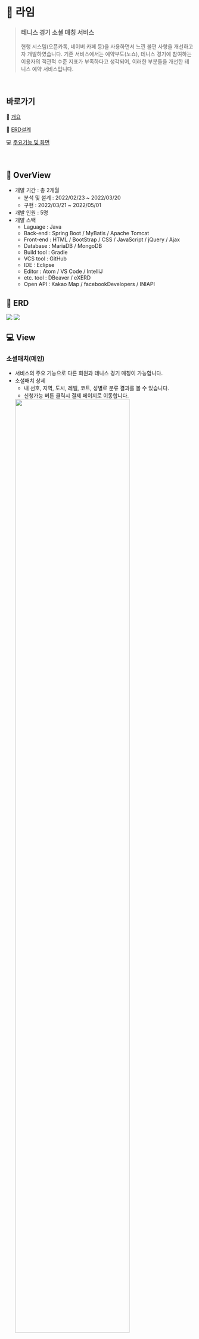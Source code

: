 # 🎾 라임

> ### 테니스 경기 소셜 매칭 서비스
>
>현행 시스템(오픈카톡, 네이버 카페 등)을 사용하면서 느낀 불편 사항을 개선하고자 개발하였습니다.
>기존 서비스에서는 예약부도(노쇼), 테니스 경기에 참여하는 이용자의 객관적 수준 지표가 부족하다고 생각되어,
>이러한 부분들을 개선한 테니스 예약 서비스입니다.

</br>

## 바로가기

📗 [개요](#-overview)

📘 [ERD설계](#-ERD)

💻 [주요기능 및 화면](#-view)

</br>

## 📗 OverView

- 개발 기간 : 총 2개월
  - 분석 및 설계 : 2022/02/23 ~ 2022/03/20
  - 구현 : 2022/03/21 ~ 2022/05/01
- 개발 인원 : 5명
- 개발 스택
  - Laguage : Java
  - Back-end : Spring Boot / MyBatis / Apache Tomcat
  - Front-end : HTML / BootStrap / CSS / JavaScript / jQuery / Ajax
  - Database : MariaDB / MongoDB
  - Build tool : Gradle
  - VCS tool : GitHub
  - IDE : Eclipse
  - Editor : Atom / VS Code / IntelliJ
  - etc. tool : DBeaver / eXERD
  - Open API : Kakao Map / facebookDevelopers / INIAPI
  

## 📘 ERD

<img src="https://user-images.githubusercontent.com/94945985/181228018-706522cb-9f07-43b5-b05d-2f5ca00ea6b4.jpg"/>
<img src="https://user-images.githubusercontent.com/94945985/181228445-f9f9d6e0-811e-4181-a207-746a200fbf1a.jpg"/>


## 💻 View

### 소셜매치(메인)

- 서비스의 주요 기능으로 다른 회원과 테니스 경기 매칭이 가능합니다.
- 소셜매치 상세
  - 내 선호, 지역, 도시, 레벨, 코트, 성별로 분류 결과를 볼 수 있습니다.
  - 신청가능 버튼 클릭시 결제 페이지로 이동합니다.
  <img src="/app/소셜매치.jpg" width="80%" height="80%">

### 코트예약

- 지인들과 테니스 경기를 즐길 수 있는 테니스장 코트 예약 및 결제 기능입니다.
  - 코트예약 상세
  - Kakao Maps api를 사용하여 위치를 설정할 수 있습니다.
  - 해당 코트를 클릭시 코트예약 상세페이지로 이동합니다.
  <img src="/app/코트예약.jpg" width="80%" height="80%">

### 캐시충전

- INIAPI(KG이니시스)를 사용하여 캐시충전이 가능합니다.
  <img src="/app/캐시충전.jpg" width="80%" height="80%">  

### 클래스

- 회원이 클래스(강의)를 수강신청 할 수 있는 페이지입니다. 
  <img src="/app/클래스.jpg" width="80%" height="80%">
 - 클래스 개설하기를 통해 클래스 등록이 가능합니다.
  <img src="/app/클래스등록1.jpg" width="80%" height="80%">

### 라임마켓

- 회원들이 판매 등록한 중고 테니스 물품을 확인할 수 있습니다.
- 지역/거래가능만 보기/키워드 검색으로 리스트를 분류할 수 있습니다.
- 좋아요 버튼을 통해 등록된 물품을 찜할 수 있습니다.
  <img src="/app/라임마켓.jpg" width="80%" height="80%">
  
- 물품 상세에서는 판매지역, 가격, 판매자 정보, 물품 정보를 확인할 수 있고 댓글을 등록할 수 있습니다.
  <img src="/app/라임마켓물품상세.jpg" width="80%" height="80%">
  
- 모든 회원은 글쓰기 버튼을 통해 물품을 등록할 수 있습니다.
  <img src="/app/라임마켓글쓰기.jpg" width="80%" height="80%">

### 채팅

- MongoDB와 SSE를 사용하여 실시간 채팅이 가능합니다.
<img src="/app/채팅1.jpg" width="80%" height="80%">   
<img src="/app/채팅2.jpg" width="80%" height="80%">



### 관리자페이지

- 관리자로 로그인시 등록된 회원, 클래스, 구장, 라임마켓의 정보를 조회할 수 있습니다. 
<img src="/app/관리자1.jpg" width="80%" height="80%">   
<img src="/app/관리자2.jpg" width="80%" height="80%">


